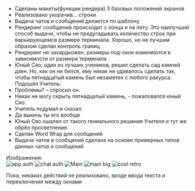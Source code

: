 - Сделаны макеты(функции рендера) 3 базовых положений экранов
- Реализовано укорачив... строки
- Выдача чатов и сообщений делается по шаблону
- Рендеринг сообщений происходит с конца и на лету. Это наилучший способ выдачи, чтобы не предугадывать количество строк при варьирующемся размере терминала. Хорошо, но не лучшим образом сделан контроль границ
- Рендеринг не захардкожен, размеры под-окон изменяются в зависимости от размера терминала
- Юный Сяо, один из лучших учеников, решил сделать сад камней дзен. Но, как он ни бился, ему никак не удавалось сделать так, чтобы пятнадцатый камень был незаметен с любого ракурса.
Подошёл Учитель:
- Проблемы? – спросил он.
- Никак не могу скрыть пятнадцатый камень, - пожаловался юный Сяо.
- Учитель подумал и сказал:
- Да выкинь ты его вообще
- Юный Сяо ошалел от такого гениального решения Учителя и тут же обрёл просветление. 
- Сделан Word Wrap для сообщений
- Выдача чатов и сообщений сделана на основе примерных типов данных чатов и сообщений

Изображения:\
![app auth](https://user-images.githubusercontent.com/31302079/81774720-ceb57000-94da-11ea-93e6-a5f27927c65b.png)
![chat auth](https://user-images.githubusercontent.com/31302079/81774735-d412ba80-94da-11ea-9580-7b788867b6f0.png)
![Main](https://user-images.githubusercontent.com/31302079/81774702-c52c0800-94da-11ea-8157-ad61abf446a9.png)
![main big](https://user-images.githubusercontent.com/31302079/81774763-e1c84000-94da-11ea-8f05-0871df34f6dc.png)
![cool retro](https://user-images.githubusercontent.com/31302079/81774769-e68cf400-94da-11ea-9f8d-a02b54d0bbdf.png)


Пока, никаких действий не реализовано, вроде ввода текста и переключения между окнами
